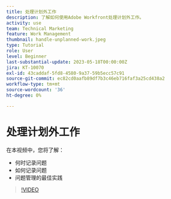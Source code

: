 ```yaml
---
title: 处理计划外工作
description: 了解如何使用Adobe Workfront处理计划外工作。
activity: use
team: Technical Marketing
feature: Work Management
thumbnail: handle-unplanned-work.jpeg
type: Tutorial
role: User
level: Beginner
last-substantial-update: 2023-05-18T00:00:00Z
jira: KT-10070
exl-id: 43caddaf-5fd8-4580-9a37-59b5ecc57c91
source-git-commit: ec82cd0aafb89df7b3c46eb716faf3a25cd438a2
workflow-type: tm+mt
source-wordcount: '36'
ht-degree: 0%

---
```


# 处理计划外工作

在本视频中，您将了解：

* 何时记录问题
* 如何记录问题
* 问题管理的最佳实践

>[!VIDEO](https://video.tv.adobe.com/v/3419488/?quality=12&learn=on)
